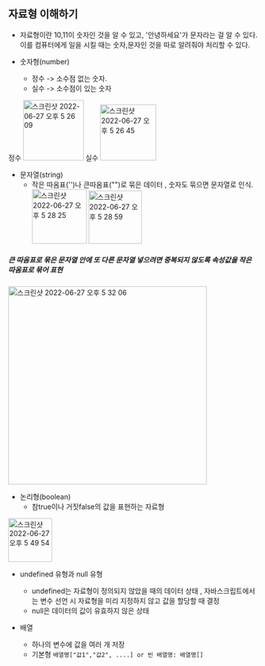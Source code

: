 ## 자료형 이해하기  

* 자료형이란
  10,11이 숫자인 것을 알 수 있고, '안녕하세요'가 문자라는 걸 알 수 있다. 이를 컴퓨터에게 일을 시킬 때는 숫자,문자인 것을 따로 알려줘야 처리할 수 있다.    

* 숫자형(number)   
  * 정수 -> 소수점 없는 숫자.   
  * 실수 -> 소수점이 있는 숫자 
  
 정수 <img width="122" alt="스크린샷 2022-06-27 오후 5 26 09" src="https://user-images.githubusercontent.com/97012561/175894688-60683219-be10-4812-88ab-abf81e455c03.png"> 실수 <img width="113" alt="스크린샷 2022-06-27 오후 5 26 45" src="https://user-images.githubusercontent.com/97012561/175894803-3e2fdbff-3762-45c8-8e2c-19e2e49d32fb.png"> 

* 문자열(string)  
  * 작은 따옴표('')나 큰따옴표("")로 묶은 데이터 , 숫자도 묶으면 문자열로 인식.  
<img width="110" alt="스크린샷 2022-06-27 오후 5 28 25" src="https://user-images.githubusercontent.com/97012561/175895127-02d2b845-6854-4ee3-8ede-67069fa9c823.png"> <img width="107" alt="스크린샷 2022-06-27 오후 5 28 59" src="https://user-images.githubusercontent.com/97012561/175895229-10e50596-490b-4131-ab78-dee28d64ed76.png">

##### 큰 따옴표로 묶은 문자열 안에 또 다른 문자열 넣으려면 중복되지 않도록 속성값을 작은 따옴표로 묶어 표현  
<img width="400" alt="스크린샷 2022-06-27 오후 5 32 06" src="https://user-images.githubusercontent.com/97012561/175895864-a3fbf76e-8e55-4dbe-9de1-c97f26e8ef42.png">

* 논리형(boolean)  
  * 참true이나 거짓false의 값을 표현하는 자료형  

<img width="88" alt="스크린샷 2022-06-27 오후 5 49 54" src="https://user-images.githubusercontent.com/97012561/175899427-6d7fd11b-94e9-4e96-9231-70e8167a9989.png">

* undefined 유형과 null 유형  
  * undefined는 자료형이 정의되지 않았을 때의 데이터 상태 , 자바스크립트에서는 변수 선언 시 자료형을 미리 지정하지 않고 값을 할당할 때 결정  
  * null은 데이터의 값이 유효하지 않은 상태  

* 배열  
  * 하나의 변수에 값을 여러 개 저장   
  * 기본형 `배열명["값1","값2", ....] or 빈 배열명: 배열명[]`   

